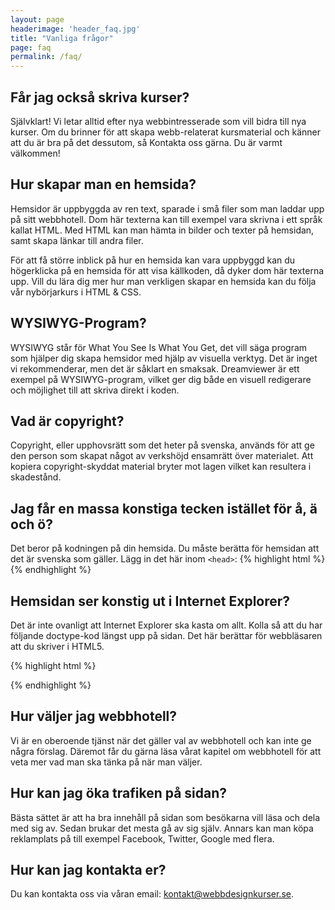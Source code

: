 ```yaml
---
layout: page
headerimage: 'header_faq.jpg'
title: "Vanliga frågor"
page: faq
permalink: /faq/
---
```


## Får jag också skriva kurser?
Självklart! Vi letar alltid efter nya webbintresserade som vill bidra till nya kurser. Om du brinner för att skapa webb-relaterat kursmaterial och känner att du är bra på det dessutom, så Kontakta oss gärna. Du är varmt välkommen!

## Hur skapar man en hemsida?
Hemsidor är uppbyggda av ren text, sparade i små filer som man laddar upp på sitt webbhotell. Dom här texterna kan till exempel vara skrivna i ett språk kallat HTML. Med HTML kan man hämta in bilder och texter på hemsidan, samt skapa länkar till andra filer.  

För att få större inblick på hur en hemsida kan vara uppbyggd kan du högerklicka på en hemsida för att visa källkoden, då dyker dom här texterna upp. Vill du lära dig mer hur man verkligen skapar en hemsida kan du följa vår nybörjarkurs i HTML & CSS.

## WYSIWYG-Program?
WYSIWYG står för What You See Is What You Get, det vill säga program som hjälper dig skapa hemsidor med hjälp av visuella verktyg. Det är inget vi rekommenderar, men det är såklart en smaksak. Dreamviewer är ett exempel på WYSIWYG-program, vilket ger dig både en visuell redigerare och möjlighet till att skriva direkt i koden.

## Vad är copyright?
Copyright, eller upphovsrätt som det heter på svenska, används för att ge den person som skapat något av verkshöjd ensamrätt över materialet. Att kopiera copyright-skyddat material bryter mot lagen vilket kan resultera i skadestånd.

## Jag får en massa konstiga tecken istället för å, ä och ö?
Det beror på kodningen på din hemsida. Du måste berätta för hemsidan att det är svenska som gäller.
Lägg in det här inom ``<head>``:
{% highlight html %}
<meta charset="utf-8">
{% endhighlight %}

## Hemsidan ser konstig ut i Internet Explorer?
Det är inte ovanligt att Internet Explorer ska kasta om allt. Kolla så att du har följande doctype-kod längst upp på sidan. Det här berättar för webbläsaren att du skriver i HTML5.

{% highlight html %}
<!DOCTYPE html>
{% endhighlight %}

## Hur väljer jag webbhotell?
Vi är en oberoende tjänst när det gäller val av webbhotell och kan inte ge några förslag. Däremot får du gärna läsa vårat kapitel om webbhotell för att veta mer vad man ska tänka på när man väljer.

## Hur kan jag öka trafiken på sidan?
Bästa sättet är att ha bra innehåll på sidan som besökarna vill läsa och dela med sig av. Sedan brukar det mesta gå av sig själv. Annars kan man köpa reklamplats på till exempel Facebook, Twitter, Google med flera.

## Hur kan jag kontakta er?
Du kan kontakta oss via våran email: [kontakt@webbdesignkurser.se](mailto:kontakt@webbdesignkurser.se).